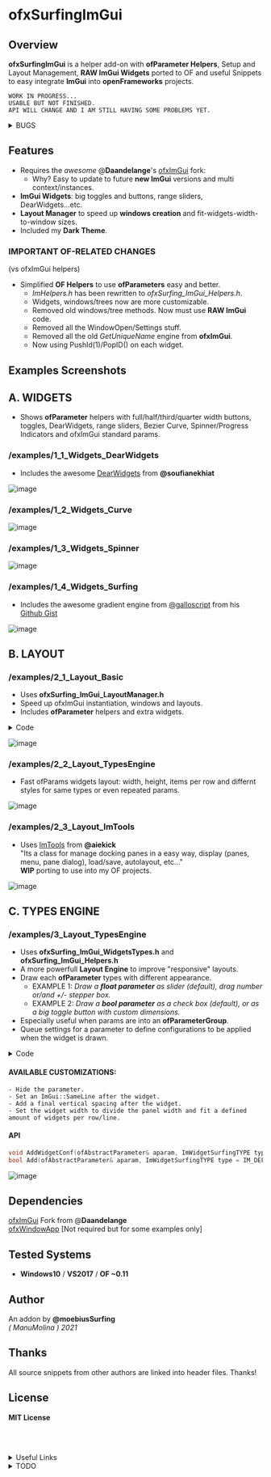 ofxSurfingImGui
=============================

## Overview
**ofxSurfingImGui** is a helper add-on with **ofParameter Helpers**, Setup and Layout Management, **RAW ImGui Widgets** ported to OF and useful Snippets to easy integrate **ImGui** into **openFrameworks** projects.  

```
WORK IN PROGRESS...  
USABLE BUT NOT FINISHED.  
API WILL CHANGE AND I AM STILL HAVING SOME PROBLEMS YET.  
```

<details>
  <summary>BUGS</summary>
  <p>

### **BUG 1**: (ofxSurfing_ImGui_Helpers.h & ofxSurfing_ImGui_WidgetsButtons.h)  
    * When adding many times a parameter or others with a not unique name.  
    * Widgets collide between them. Only some instances work well.  
    * Usually, the first repeated widget in each panel works fine.  
    * SOLUTION: Restore old getUniqueName engine from ofxGui. Do not duplicate adding params or names.
### **BUG 2**: (ofxSurfing_ImGui_WidgetsTypes.h)  
    * Layout engine fails a bit on nesting indented groups.  
    * Broken width recalculation and "unlimited" growing when auto-size.  
    * Workaround fixed using CollapsingHeader instead of TreeNodeEx  
    but I would prefer the indented nested groups.
  </p>
</details>

## Features 
* Requires the _awesome_ @**Daandelange**'s [ofxImGui](https://github.com/Daandelange/ofxImGui/tree/ofParameters-Helpers-Test) fork: 
    - Why? Easy to update to future **new ImGui** versions and multi context/instances.
* **ImGui Widgets**: big toggles and buttons, range sliders, DearWidgets...etc.
* **Layout Manager** to speed up **windows creation** and fit-widgets-width-to-window sizes.
* Included my **Dark Theme**.

### IMPORTANT OF-RELATED CHANGES  
(vs ofxImGui helpers)  
- Simplified **OF Helpers** to use **ofParameters** easy and better. 
    * _ImHelpers.h_ has been rewritten to _ofxSurfing_ImGui_Helpers.h_.
    * Widgets, windows/trees now are more customizable. 
    * Removed old windows/tree methods. Now must use **RAW ImGui** code.
    * Removed all the WindowOpen/Settings stuff.
    * Removed all the old _GetUniqueName_ engine from **ofxImGui**. 
    * Now using PushId(1)/PopID() on each widget.


## Examples Screenshots

## A. WIDGETS
* Shows **ofParameter** helpers with full/half/third/quarter width buttons, toggles, DearWidgets, range sliders, Bezier Curve, Spinner/Progress Indicators and ofxImGui standard params.  

### /examples/1_1_Widgets_DearWidgets
* Includes the awesome [DearWidgets](https://github.com/soufianekhiat/DearWidgets) from **@soufianekhiat**  

![image](/docs/1_1_Widgets_DearWidgets.PNG?raw=true "image")  

### /examples/1_2_Widgets_Curve
![image](/docs/1_2_Widgets_Curve.PNG?raw=true "image")  

### /examples/1_3_Widgets_Spinner
![image](/docs/1_3_Widgets_Spinner.PNG?raw=true "image")  

### /examples/1_4_Widgets_Surfing
* Includes the awesome gradient engine from [@galloscript](https://twitter.com/galloscript) from his [Github Gist](https://gist.github.com/galloscript/8a5d179e432e062550972afcd1ecf112)  

![image](/docs/1_4_Widgets_Surfing.PNG?raw=true "image")  


## B. LAYOUT

### /examples/2_1_Layout_Basic
* Uses **ofxSurfing_ImGui_LayoutManager.h**  
* Speed up ofxImGui instantiation, windows and layouts. 
* Includes **ofParameter** helpers and extra widgets.  
<details>
  <summary>Code</summary>
  <p>
  
```.cpp
//ofApp.h
#include "ofxSurfingImGui.h"

ofxSurfing_ImGui_Manager guiManager;

//ofApp.cpp
void ofApp::setup() { 
    guiManager.setup(); 
    // instantiates and configures ofxImGui inside.
    // font, theme and other customizations.
}
void ofApp::draw() { 
    guiManager.begin();
    {
        guiManager.beginWindow("Window1", &bOpen1, window_flags1);
        {
            // Precalculate common widgets sizes to fit current window "to be responsive"
            // (Takes care of ImGui spacing between widgets)
            float _w100 = getImGui_WidgetWidth(1); // 1 widget full width
            float _w50 = getImGui_WidgetWidth(2);  // 2 widgets half width
            float _w33 = getImGui_WidgetWidth(3);  // 3 widgets third width
            float _w25 = getImGui_WidgetWidth(4);  // 4 widgets quarter width
            float _h = WIDGETS_HEIGHT;

            //-

            // Draw RAW ImGui or SurfingWidgets with ofParameters

            // One widget full with and half height
            if (AddBigToggle(b1, _w100, _h / 2)) {} 

            // Two widgets same line/row with the 50% of window panel width 
            if (AddBigButton(b3, _w50, _h)) {}
            ImGui::SameLine();
            if (AddBigButton(b4, _w50, _h)) {}

            // Or using raw ImGui
            // Three widgets and fit width in one line
            if (ImGui::Button("START", ImVec2(_w33, _h))) {}
            ImGui::SameLine();
            if (ImGui::Button("STOP", ImVec2(_w33, _h))) {}
            ImGui::SameLine();
            if (ImGui::Button("REPLAY", ImVec2(_w33, _h))) {}

            //-

            // An extra panel for useful config: auto resize window, mouseOverGui..
            guiManager.drawAdvancedSubPanel();
        }
        guiManager.endWindow();
    guiManager.end();
}
```
  </p>
</details>

![image](/docs/2_1_Layout_Basic.PNG?raw=true "image")  

### /examples/2_2_Layout_TypesEngine
* Fast ofParams widgets layout: width, height, items per row and differnt styles for same types or even repeated params.  

![image](/docs/2_2_Layout_TypesEngine.PNG?raw=true "image") 

### /examples/2_3_Layout_ImTools
* Uses [ImTools](https://github.com/aiekick/ImTools) from **@aiekick**  
"Its a class for manage docking panes in a easy way, display (panes, menu, pane dialog), load/save, autolayout, etc..."  
**WIP** porting to use into my OF projects.  

![image](/docs/2_3_Layout_ImTools.PNG?raw=true "image")  
<!-- <img src="docs/2_3_Layout_ImTools.PNG" width="80%" height="80%"> -->
<!-- <br>  -->


## C. TYPES ENGINE

### /examples/3_Layout_TypesEngine
* Uses **ofxSurfing_ImGui_WidgetsTypes.h** and **ofxSurfing_ImGui_Helpers.h**
* A more powerfull **Layout Engine** to improve "responsive" layouts.
* Draw each **ofParameter** types with different appearance.
    * EXAMPLE 1: _Draw a **float parameter** as slider (default), drag number or/and +/- stepper box._
    * EXAMPLE 2: _Draw a **bool parameter** as a check box (default), or as a big toggle button with custom dimensions._
* Especially useful when params are into an **ofParameterGroup**.
* Queue settings for a parameter to define configurations to be applied when the widget is drawn. 
<details>
  <summary>Code</summary>
  <p>

```.cpp
void ofApp::setup() 
{
    // Feed bool, float and int ofParameters into an ofParameterGroup
    params.add(b1, b2, b3, f1, f2, i1, i2);

    //-

    // Workflow A
    // Queue config style for each parameter

    // Format: 
    // void AddWidgetConf(ofAbstractParameter& aparam, 
    //                    ImWidgetSurfingTYPE type = IM_DEFAULT, 
    //                    bool bSameLine = false, 
    //                    int amtPerRow = 1, 
    //                    int spacing = -1)

    // One full width widget with 20px vertical spacing at end
    widgetsManager.AddWidgetConf(b1, SurfingWidgetTypes::IM_TOGGLE_BIG, false, 1, 20);
    // Two widgets in the same line with 10px of spacing at end
    widgetsManager.AddWidgetConf(b2, SurfingWidgetTypes::IM_BUTTON_SMALL, true, 2);
    widgetsManager.AddWidgetConf(b3, SurfingWidgetTypes::IM_BUTTON_SMALL, false, 2, 10);
    // A widget presented with number and +/- controls
    widgetsManager.AddWidgetConf(f1, SurfingWidgetTypes::IM_STEPPER);
    // The same parameter but as a slider and 10px spacing at the end
    widgetsManager.AddWidgetConf(f2, SurfingWidgetTypes::IM_DRAG, false, 1, 10);
    // A widget as slider with full width size
    widgetsManager.AddWidgetConf(i1, SurfingWidgetTypes::IM_SLIDER);
    // An widget as stepper with full width size
    widgetsManager.AddWidgetConf(i2, SurfingWidgetTypes::IM_STEPPER);
}

void ofApp::draw()
{
    guiManager.begin();
    {
        guiManager.beginWindow("Window", &bOpen, window_flags);
        {
            drawWidgets();
        }
        guiManager.endWindow();
    }
    guiManager.end();
}

void ofApp::drawWidgets() 
{
    // Workflow A
    // Draw a group of params with previously queued param styles on setup() 
    // Use flags to customize tree/folder
    ImGuiTreeNodeFlags flags = ImGuiTreeNodeFlags_None;
    flags |= ImGuiTreeNodeFlags_Framed; // dark border box on the group name
    flags |= ImGuiTreeNodeFlags_DefaultOpen; // collapsing: default open or closed if commented
    ofxSurfing::AddGroup(params, flags);

    //-

    // Workflow B
    // "Instant" draw each single parameter

    // Format:
    // bool Add(ofAbstractParameter& aparam, 
    //          ImWidgetSurfingTYPE type = IM_DEFAULT, 
    //          bool bSameLine = false, 
    //          int amtPerRow = 1, 
    //          int spacing = -1)
    
    // Two widgets same line
    widgetsManager.Add(b1, SurfingWidgetTypes::IM_TOGGLE_SMALL, true, 2);
    widgetsManager.Add(b2, SurfingWidgetTypes::IM_TOGGLE_SMALL, false, 2);
    // A slider with full width size
    widgetsManager.Add(i1, SurfingWidgetTypes::IM_SLIDER);
    // A stepper with half width size and 20px of spacing at end
    widgetsManager.Add(i1, SurfingWidgetTypes::IM_STEPPER, false, 2, 20);
}
```
  </p>
</details>

#### AVAILABLE CUSTOMIZATIONS:
    - Hide the parameter.  
    - Set an ImGui::SameLine after the widget.  
    - Add a final vertical spacing after the widget.  
    - Set the widget width to divide the panel width and fit a defined amount of widgets per row/line.  
#### API
```c++
void AddWidgetConf(ofAbstractParameter& aparam, ImWidgetSurfingTYPE type = IM_DEFAULT, bool bSameLine = false, int amtPerRow = 1, int spacing = -1);
bool Add(ofAbstractParameter& aparam, ImWidgetSurfingTYPE type = IM_DEFAULT, bool bSameLine = false, int amtPerRow = 1, int spacing = -1);
```

![image](/docs/2_2_Layout_TypesEngine.PNG?raw=true "image")  
<!-- <img src="docs/Capture4.PNG" width="80%" height="80%"> -->

## Dependencies
[ofxImGui](https://github.com/Daandelange/ofxImGui/) Fork from @**Daandelange**  
[ofxWindowApp](https://github.com/moebiussurfing/ofxWindowApp) [Not required but for some examples only]  

## Tested Systems
- **Windows10** / **VS2017** / **OF ~0.11**

## Author
An addon by **@moebiusSurfing**  
*( ManuMolina ) 2021*  

## Thanks
All source snippets from other authors are linked into header files. Thanks!

## License
**MIT License**

<BR><BR>

<details>
  <summary>Useful Links</summary>
  <p>

https://github.com/HankiDesign/awesome-dear-imgui  
https://github.com/soufianekhiat/DearWidgets  
https://github.com/yumataesu/ImGui_Widgets  
https://github.com/njazz/AutomationCurveEditor  
https://github.com/leiradel/ImGuiAl  
https://github.com/aiekick/ImTools/tree/main/LayoutManager  
  </p>
</details>
<details>
  <summary>TODO</summary>
  <p>

* Add more ImGui RAW widgets with examples.
* Convert to ofParameters for some widgets.
* Pack some bigger widgets like matrix clicker just passing an int as index only.
* Fix and solve final ofParams helpers workflow.
* Mark/disable some widgets that could use modern C++17.
* Add multiple layouts presets engine from Paletto.
  </p>
</details>
